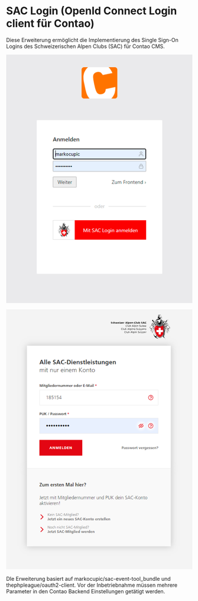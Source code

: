 # SAC Login (OpenId Connect Login client für Contao)

Diese Erweiterung ermöglicht die Implementierung des Single Sign-On Logins des Schweizerischen Alpen Clubs (SAC) für Contao CMS.

![SAC Login](src/Resources/public/img/screenshot_backend_readme.png)

![SAC Login](src/Resources/public/img/screenshot_remote_login_form_readme.png)


DIe Erweiterung basiert auf markocupic/sac-event-tool_bundle und thephpleague/oauth2-client. 
Vor der Inbetriebnahme müssen mehrere Parameter in den Contao Backend Einstellungen getätigt werden.
